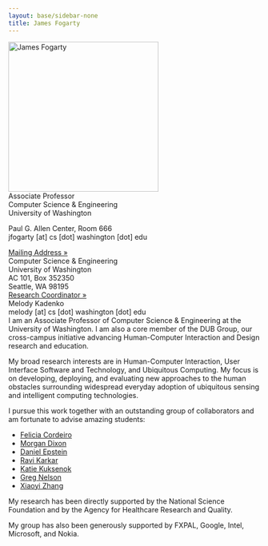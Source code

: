```yaml
---
layout: base/sidebar-none
title: James Fogarty
---
```


<!-- start row -->
<div class="row">

<div class="col-md-4" markdown="block">
<img src="{{ site.baseurl }}/img/jfogarty.jpg" class="img-responsive" alt="James Fogarty" width="300">
</div>

<div class="col-md-4" markdown="block">
Associate Professor<br/>
Computer Science & Engineering<br/>
University of Washington

Paul G. Allen Center, Room 666<br/>
jfogarty [at] cs [dot] washington [dot] edu
</div>

<div class="col-md-4" markdown="block">
<div class="panel-group" id="accordion" role="tablist" aria-multiselectable="true">
  <div class="panel panel-default">
    <div class="panel-heading" role="tab" id="headingOne">
      <div class="panel-title">
        <a class="collapsed" role="button" data-toggle="collapse" data-parent="#accordion" href="#collapseOne" aria-expanded="false" aria-controls="collapseOne">
          Mailing Address &raquo;
        </a>
      </div>
    </div>
    <div id="collapseOne" class="panel-collapse collapse" role="tabpanel" aria-labelledby="headingOne">
      <div class="panel-body">
Computer Science &amp; Engineering<br/>
University of Washington<br/>
AC 101, Box 352350<br/>
Seattle, WA 98195
      </div>
    </div>
  </div>
  <div class="panel panel-default">
    <div class="panel-heading" role="tab" id="headingTwo">
      <div class="panel-title">
        <a class="collapsed" role="button" data-toggle="collapse" data-parent="#accordion" href="#collapseTwo" aria-expanded="false" aria-controls="collapseTwo">
          Research Coordinator &raquo;
        </a>
      </div>
    </div>
    <div id="collapseTwo" class="panel-collapse collapse" role="tabpanel" aria-labelledby="headingTwo">
      <div class="panel-body">
Melody Kadenko<br/>
melody [at] cs [dot] washington [dot] edu
      </div>
    </div>
  </div>
</div>
</div>

</div>
<!-- end row -->

<!-- start row -->
<div class="row">
<div class="col-md-12" markdown="block">
I am an Associate Professor of Computer Science & Engineering at the University of Washington. I am also a core member of the DUB Group, our cross-campus initiative advancing Human-Computer Interaction and Design research and education.

My broad research interests are in Human-Computer Interaction, User Interface Software and Technology, and Ubiquitous Computing. My focus is on developing, deploying, and evaluating new approaches to the human obstacles surrounding widespread everyday adoption of ubiquitous sensing and intelligent computing technologies.

I pursue this work together with an outstanding group of collaborators and am fortunate to advise amazing students:

* [Felicia Cordeiro](http://www.feliciacordeiro.com/)
* [Morgan Dixon](http://homes.cs.washington.edu/~mdixon/)
* [Daniel Epstein](http://www.depstein.net/)
* [Ravi Karkar](http://ravikarkar.com/)
* [Katie Kuksenok](http://students.washington.edu/kuksenok/blog/about/)
* [Greg Nelson](http://www.greglnelson.info/)
* [Xiaoyi Zhang](http://xiaoyizhang.me/)

My research has been directly supported by the National Science Foundation and by the Agency for Healthcare Research and Quality.

My group has also been generously supported by FXPAL, Google, Intel, Microsoft, and Nokia.
</div>
</div>
<!-- end row -->
